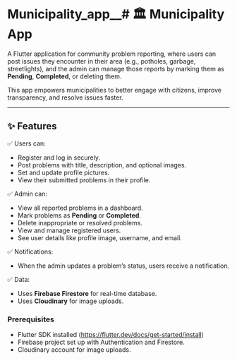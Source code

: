 # Municipality_app__# 🏛️ Municipality App

A Flutter application for community problem reporting, where users can post issues they encounter in their area (e.g., potholes, garbage, streetlights), and the admin can manage those reports by marking them as **Pending**, **Completed**, or deleting them.

This app empowers municipalities to better engage with citizens, improve transparency, and resolve issues faster.

---

## ✨ Features

✅ Users can:
- Register and log in securely.
- Post problems with title, description, and optional images.
- Set and update profile pictures.
- View their submitted problems in their profile.

✅ Admin can:
- View all reported problems in a dashboard.
- Mark problems as **Pending** or **Completed**.
- Delete inappropriate or resolved problems.
- View and manage registered users.
- See user details like profile image, username, and email.

✅ Notifications:
- When the admin updates a problem’s status, users receive a notification.

✅ Data:
- Uses **Firebase Firestore** for real-time database.
- Uses **Cloudinary** for image uploads.

### Prerequisites

- Flutter SDK installed (https://flutter.dev/docs/get-started/install)
- Firebase project set up with Authentication and Firestore.
- Cloudinary account for image uploads.
